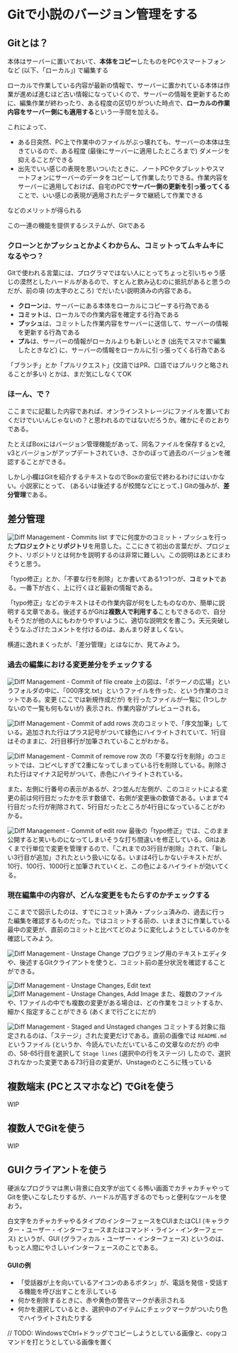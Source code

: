 # Gitで小説のバージョン管理をする
## Gitとは？
本体はサーバーに置いておいて、**本体をコピー**したものをPCやスマートフォンなど (以下、「ローカル」) で編集する

ローカルで作業している内容が最新の情報で、サーバーに置かれている本体は作業が進めば進むほど古い情報になっていくので、サーバーの情報を更新するために、編集作業が終わったり、ある程度の区切りがついた時点で、**ローカルの作業内容をサーバー側にも適用する**という一手間を加える。

これによって、
- ある日突然、PC上で作業中のファイルがぶっ壊れても、サーバーの本体は生きているので、ある程度 (最後にサーバーに適用したところまで) ダメージを抑えることができる
- 出先でいい感じの表現を思いついたときに、ノートPCやタブレットやスマートフォンにサーバーのデータをコピーして作業したりできる。作業内容をサーバーに適用しておけば、自宅のPCで**サーバー側の更新を引っ張ってくる**ことで、いい感じの表現が適用されたデータで継続して作業できる

などのメリットが得られる

この一連の機能を提供するシステムが、Gitである


### クローンとかプッシュとかよくわからん、コミットってムキムキになるやつ？
Gitで使われる言葉には、プログラマではない人にとってちょっと引いちゃう感じの漠然としたハードルがあるので、すとんと飲み込むのに抵抗があると思うのだが、前の項 (の太字のところ) でだいたい説明済みの内容である。
- **クローン**は、サーバーにある本体をローカルにコピーする行為である
- **コミット**は、ローカルでの作業内容を確定する行為である
- **プッシュ**は、コミットした作業内容をサーバーに送信して、サーバーの情報を更新する行為である
- **プル**は、サーバーの情報がローカルよりも新しいとき (出先でスマホで編集したときなど) に、サーバーの情報をローカルに引っ張ってくる行為である

「ブランチ」とか「プルリクエスト」(文語ではPR、口語ではプルリクと略されることが多い) とかは、まだ気にしなくてOK


### ほーん、で？
ここまでに記載した内容であれば、オンラインストレージにファイルを置いておくだけでいいんじゃないの？と思われるのではないだろうか。確かにそのとおりである。

たとえばBoxにはバージョン管理機能があって、同名ファイルを保存するとv2, v3とバージョンがアップデートされていき、さかのぼって過去のバージョンを確認することができる。

しかし小欄はGitを紹介するテキストなのでBoxの宣伝で終わるわけにはいかない。小説家にとって、 (あるいは後述するが校閲などにとって、) Gitの強みが、**差分管理**である。

## 差分管理
![Diff Management - Commits list](./img/diff_mgmt_01.png)
すでに何度かのコミット・プッシュを行った**プロジェクト**と**リポジトリ**を用意した。ここにきて初出の言葉だが、プロジェクト、リポジトリとは何かを説明するのは非常に難しい。この説明はあとにまわそうと思う。

「typo修正」とか、「不要な行を削除」とか書いてある1つ1つが、**コミット**である。一番下が古く、上に行くほど最新の情報である。

「typo修正」などのテキストはその作業内容が何をしたものなのか、簡単に説明する文章である。後述するがGitは**複数人で利用する**こともできるので、自分もそうだが他の人にもわかりやすいように、適切な説明文を書こう。天元突破しそうなふざけたコメントを付けるのは、あんまり好ましくない。

横道に逸れまくったが、「差分管理」とはなにか、見てみよう。
### 過去の編集における変更差分をチェックする
![Diff Management - Commit of file create](./img/diff_mgmt_02.png)
上の図は、「ポラーノの広場」というフォルダの中に、「000序文.txt」というファイルを作った、という作業のコミットである。変更 (ここでは新規作成だが) を行ったファイルが一覧に (1つしかないので一覧も何もないが) 表示され、作業内容がプレビューされる。

![Diff Management - Commit of add rows](./img/diff_mgmt_03.png)
次のコミットで、「序文加筆」している。追加された行はプラス記号がついて緑色にハイライトされていて、1行目はそのままに、2行目移行が加筆されていることがわかる。

![Diff Management - Commit of remove row](./img/diff_mgmt_04.png)
次の「不要な行を削除」のコミットでは、コピペしすぎて2重になってしまっている行を削除している。削除された行はマイナス記号がついて、赤色にハイライトされている。

また、左側に行番号の表示があるが、2つ並んだ左側が、このコミットによる変更の前は何行目だったかを示す数値で、右側が変更後の数値である。いままで4行目だった行が削除されて、5行目だったところが4行目になっていることがわかる。

![Diff Management - Commit of edit row](./img/diff_mgmt_05.png)
最後の「typo修正」では、このまま公開すると笑いものになってしまいそうな打ち間違いを修正している。Gitはあくまで行単位で変更を管理するので、「これまでの3行目が削除」されて、「新しい3行目が追加」されたという扱いになる。いまは4行しかないテキストだが、10行、100行、1000行と加筆されていくと、この色によるハイライトが効いてくる。

### 現在編集中の内容が、どんな変更をもたらすのかチェックする
ここまでで図示したのは、すでにコミット済み・プッシュ済みの、過去に行った編集を確認するものだった。ではコミットする前の、いままさに作業している最中の変更が、直前のコミットと比べてどのように変化しようとしているのかを確認してみよう。

![Diff Management - Unstage Change](./img/diff_mgmt_06.png)
プログラミング用のテキストエディタや、後述するGitクライアントを使うと、コミット前の差分状況を確認することができる。

![Diff Management - Unstage Changes, Edit text](./img/diff_mgmt_07.png)
![Diff Management - Unstage Changes, Add Image](./img/diff_mgmt_08.png)
また、複数のファイルや、1ファイルの中でも複数の変更がある場合は、どの作業をコミットするか、細かく指定することができる (あくまで行ごとにだが)

![Diff Management - Staged and Unstaged changes](./img/diff_mgmt_09.png)
コミットする対象に指定されるのは、「ステージ」された変更だけである。直前の画像では `README.md` というファイル (というか、今読んでいただいているこの文章なのだが) の中の、58-65行目を選択して `Stage lines` (選択中の行をステージ) したので、選択されなかった変更である73行目の変更が、Unstageのところに残っている

## 複数端末 (PCとスマホなど) でGitを使う
WIP

## 複数人でGitを使う
WIP

## GUIクライアントを使う
硬派なプログラマは黒い背景に白文字が出てくる怖い画面でカチャカチャやってGitを使いこなしたりするが、ハードルが高すぎるのでもっと便利なツールを使おう。

白文字をカチャカチャやるタイプのインターフェースをCUIまたはCLI (キャラクター・ユーザー・インターフェースまたはコマンド・ライン・インターフェース) というが、GUI (グラフィカル・ユーザー・インターフェース) というのは、もっと人間にやさしいインターフェースのことである。

#### GUIの例
- 「受話器が上を向いているアイコンのあるボタン」が、電話を発信・受話する機能を呼び出すことを示している
- 何かを削除するときに、赤や黄色の警告マークが表示される
- 何かを選択しているとき、選択中のアイテムにチェックマークがついたり色でハイライトされたりする

// TODO: WindowsでCtrl+ドラッグでコピーしようとしている画像と、copyコマンドを打とうとしている画像を置く
